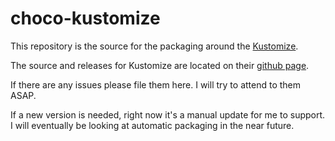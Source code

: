 # choco-kustomize

This repository is the source for the packaging around the [Kustomize](https://kustomize.io/).

The source and releases for Kustomize are located on their [github page](https://github.com/kubernetes-sigs/kustomize).

If there are any issues please file them here. 
I will try to attend to them ASAP.

If a new version is needed, right now it's a manual update for me to support.
I will eventually be looking at automatic packaging in the near future.

